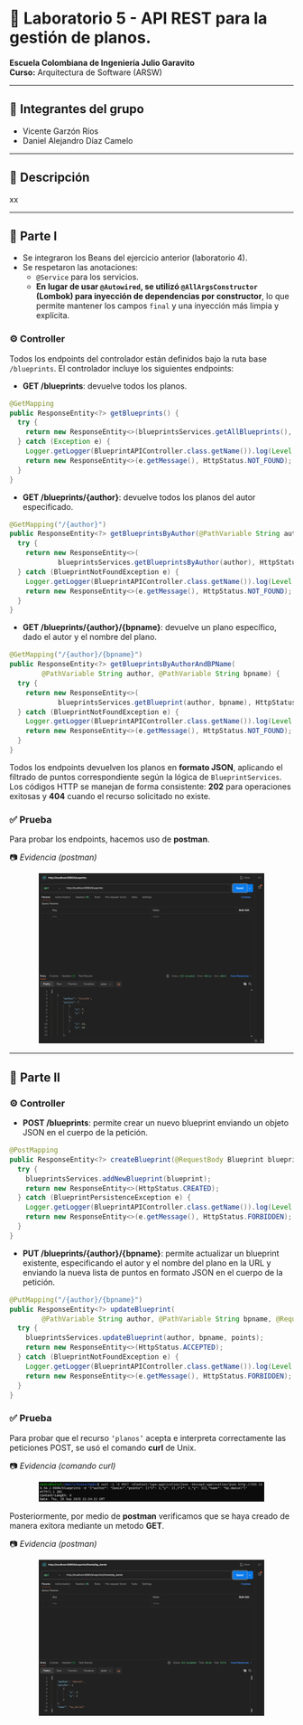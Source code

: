 # 🧵 Laboratorio 5 - API REST para la gestión de planos.

**Escuela Colombiana de Ingeniería Julio Garavito**  
**Curso:** Arquitectura de Software (ARSW)

---

## 👥 Integrantes del grupo

- Vicente Garzón Ríos
- Daniel Alejandro Díaz Camelo

---

## 📌 Descripción

xx

--- 

## 📂 Parte I
- Se integraron los Beans del ejercicio anterior (laboratorio 4).
- Se respetaron las anotaciones:
    - `@Service` para los servicios.
    - **En lugar de usar `@Autowired`, se utilizó `@AllArgsConstructor` (Lombok) para inyección de dependencias por constructor**, lo que permite mantener los campos `final` y una inyección más limpia y explícita.

### ⚙️ Controller
Todos los endpoints del controlador están definidos bajo la ruta base `/blueprints`. El controlador incluye los siguientes endpoints:
- **GET /blueprints**: devuelve todos los planos.  
```java
@GetMapping
public ResponseEntity<?> getBlueprints() {
  try {
    return new ResponseEntity<>(blueprintsServices.getAllBlueprints(), HttpStatus.ACCEPTED);
  } catch (Exception e) {
    Logger.getLogger(BlueprintAPIController.class.getName()).log(Level.SEVERE, null, e);
    return new ResponseEntity<>(e.getMessage(), HttpStatus.NOT_FOUND);
  }
}
```
- **GET /blueprints/{author}**: devuelve todos los planos del autor especificado.
```java
@GetMapping("/{author}")
public ResponseEntity<?> getBlueprintsByAuthor(@PathVariable String author) {
  try {
    return new ResponseEntity<>(
            blueprintsServices.getBlueprintsByAuthor(author), HttpStatus.ACCEPTED);
  } catch (BlueprintNotFoundException e) {
    Logger.getLogger(BlueprintAPIController.class.getName()).log(Level.SEVERE, null, e);
    return new ResponseEntity<>(e.getMessage(), HttpStatus.NOT_FOUND);
  }
}
```
- **GET /blueprints/{author}/{bpname}**: devuelve un plano específico, dado el autor y el nombre del plano.
```java
@GetMapping("/{author}/{bpname}")
public ResponseEntity<?> getBlueprintsByAuthorAndBPName(
        @PathVariable String author, @PathVariable String bpname) {
  try {
    return new ResponseEntity<>(
            blueprintsServices.getBlueprint(author, bpname), HttpStatus.ACCEPTED);
  } catch (BlueprintNotFoundException e) {
    Logger.getLogger(BlueprintAPIController.class.getName()).log(Level.SEVERE, null, e);
    return new ResponseEntity<>(e.getMessage(), HttpStatus.NOT_FOUND);
  }
}
```
Todos los endpoints devuelven los planos en **formato JSON**, aplicando el filtrado de puntos correspondiente según la lógica de `BlueprintServices`. Los códigos HTTP se manejan de forma consistente: **202** para operaciones exitosas y **404** cuando el recurso solicitado no existe.

### ✅ Prueba
Para probar los endpoints, hacemos uso de **postman**.

📷 _Evidencia (postman)_

<p align="center">
  <img src="img/media/postman.png" alt="Comando curl de Unix" width="400"/>
</p>

--- 

## 📂 Parte II
### ⚙️ Controller
- **POST /blueprints**: permite crear un nuevo blueprint enviando un objeto JSON en el cuerpo de la petición.
```java
@PostMapping
public ResponseEntity<?> createBlueprint(@RequestBody Blueprint blueprint) {
  try {
    blueprintsServices.addNewBlueprint(blueprint);
    return new ResponseEntity<>(HttpStatus.CREATED);
  } catch (BlueprintPersistenceException e) {
    Logger.getLogger(BlueprintAPIController.class.getName()).log(Level.SEVERE, null, e);
    return new ResponseEntity<>(e.getMessage(), HttpStatus.FORBIDDEN);
  }
}
```
- **PUT /blueprints/{author}/{bpname}**: permite actualizar un blueprint existente, especificando el autor y el nombre del plano en la URL y enviando la nueva lista de puntos en formato JSON en el cuerpo de la petición.  
```java
@PutMapping("/{author}/{bpname}")
public ResponseEntity<?> updateBlueprint(
        @PathVariable String author, @PathVariable String bpname, @RequestBody List<Point> points) {
  try {
    blueprintsServices.updateBlueprint(author, bpname, points);
    return new ResponseEntity<>(HttpStatus.ACCEPTED);
  } catch (BlueprintNotFoundException e) {
    Logger.getLogger(BlueprintAPIController.class.getName()).log(Level.SEVERE, null, e);
    return new ResponseEntity<>(e.getMessage(), HttpStatus.FORBIDDEN);
  }
}
```
### ✅ Prueba
Para probar que el recurso `‘planos’` acepta e interpreta correctamente las peticiones POST, se usó el comando **curl** de Unix.

📷 _Evidencia (comando curl)_

<p align="center">
  <img src="img/media/curl.png" alt="Comando curl de Unix" width="400"/>
</p>

Posteriormente, por medio de **postman** verificamos que se haya creado de manera exitora mediante un metodo **GET**.

📷 _Evidencia (postman)_

<p align="center">
  <img src="img/media/postman2.png" alt="Comando curl de Unix" width="400"/>
</p>